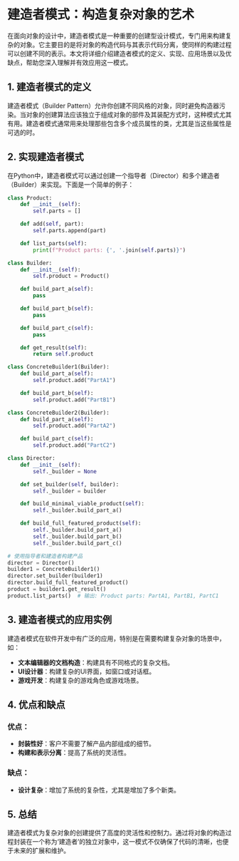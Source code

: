 
# 建造者模式：构造复杂对象的艺术

在面向对象的设计中，建造者模式是一种重要的创建型设计模式，专门用来构建复杂的对象。它主要目的是将对象的构造代码与其表示代码分离，使同样的构建过程可以创建不同的表示。本文将详细介绍建造者模式的定义、实现、应用场景以及优缺点，帮助您深入理解并有效应用这一模式。

## 1. 建造者模式的定义

建造者模式（Builder Pattern）允许你创建不同风格的对象，同时避免构造器污染。当对象的创建算法应该独立于组成对象的部件及其装配方式时，这种模式尤其有用。建造者模式通常用来处理那些包含多个成员属性的类，尤其是当这些属性是可选的时。

## 2. 实现建造者模式

在Python中，建造者模式可以通过创建一个指导者（Director）和多个建造者（Builder）来实现。下面是一个简单的例子：

```python
class Product:
    def __init__(self):
        self.parts = []

    def add(self, part):
        self.parts.append(part)

    def list_parts(self):
        print(f"Product parts: {', '.join(self.parts)}")

class Builder:
    def __init__(self):
        self.product = Product()

    def build_part_a(self):
        pass

    def build_part_b(self):
        pass

    def build_part_c(self):
        pass

    def get_result(self):
        return self.product

class ConcreteBuilder1(Builder):
    def build_part_a(self):
        self.product.add("PartA1")

    def build_part_b(self):
        self.product.add("PartB1")

class ConcreteBuilder2(Builder):
    def build_part_a(self):
        self.product.add("PartA2")

    def build_part_c(self):
        self.product.add("PartC2")

class Director:
    def __init__(self):
        self._builder = None

    def set_builder(self, builder):
        self._builder = builder

    def build_minimal_viable_product(self):
        self._builder.build_part_a()

    def build_full_featured_product(self):
        self._builder.build_part_a()
        self._builder.build_part_b()
        self._builder.build_part_c()

# 使用指导者和建造者构建产品
director = Director()
builder1 = ConcreteBuilder1()
director.set_builder(builder1)
director.build_full_featured_product()
product = builder1.get_result()
product.list_parts()  # 输出: Product parts: PartA1, PartB1, PartC1
```

## 3. 建造者模式的应用实例

建造者模式在软件开发中有广泛的应用，特别是在需要构建复杂对象的场景中，如：

- **文本编辑器的文档构造**：构建具有不同格式的复杂文档。
- **UI设计器**：构建复杂的UI界面，如窗口或对话框。
- **游戏开发**：构建复杂的游戏角色或游戏场景。

## 4. 优点和缺点

### 优点：
- **封装性好**：客户不需要了解产品内部组成的细节。
- **构建和表示分离**：提高了系统的灵活性。

### 缺点：
- **设计复杂**：增加了系统的复杂性，尤其是增加了多个新类。

## 5. 总结

建造者模式为复杂对象的创建提供了高度的灵活性和控制力。通过将对象的构造过程封装在一个称为‘建造者’的独立对象中，这一模式不仅确保了代码的清晰，也便于未来的扩展和维护。
